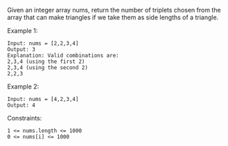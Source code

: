 Given an integer array nums, return the number of triplets chosen from the array that can make triangles if we take them as side lengths of a triangle.

Example 1:

    Input: nums = [2,2,3,4]
    Output: 3
    Explanation: Valid combinations are:
    2,3,4 (using the first 2)
    2,3,4 (using the second 2)
    2,2,3

Example 2:

    Input: nums = [4,2,3,4]
    Output: 4

Constraints:

    1 <= nums.length <= 1000
    0 <= nums[i] <= 1000
